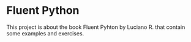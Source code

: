 # Fluent Python

This project is about the book Fluent Pyhton by Luciano R. that contain some examples and exercises.